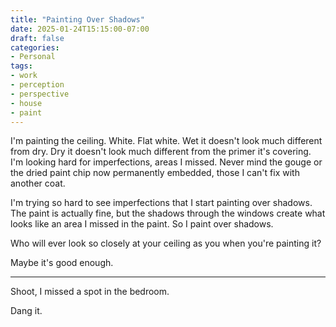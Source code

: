 ```yaml
---
title: "Painting Over Shadows"
date: 2025-01-24T15:15:00-07:00
draft: false
categories:
- Personal
tags:
- work
- perception
- perspective
- house
- paint
---
```


I'm painting the ceiling. White. Flat white. Wet it doesn't look much different from dry. Dry it doesn't look much different from the primer it's covering. I'm looking hard for imperfections, areas I missed. Never mind the gouge or the dried paint chip now permanently embedded, those I can't fix with another coat.

<!--more-->

I'm trying so hard to see imperfections that I start painting over shadows. The paint is actually fine, but the shadows through the windows create what looks like an area I missed in the paint. So I paint over shadows.

Who will ever look so closely at your ceiling as you when you're painting it?

Maybe it's good enough.

---

Shoot, I missed a spot in the bedroom.

Dang it.